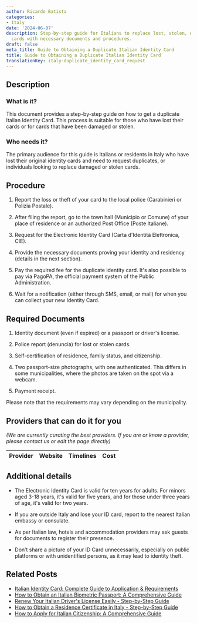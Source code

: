 ```yaml
---
author: Ricardo Batista
categories:
- Italy
date: '2024-06-07'
description: Step-by-step guide for Italians to replace lost, stolen, or damaged identity
  cards with necessary documents and procedures.
draft: false
meta_title: Guide to Obtaining a Duplicate Italian Identity Card
title: Guide to Obtaining a Duplicate Italian Identity Card
translationKey: italy-duplicate_identity_card_request
---
```


## Description
### What is it?
This document provides a step-by-step guide on how to get a duplicate Italian Identity Card. This process is suitable for those who have lost their cards or for cards that have been damaged or stolen.

### Who needs it?
The primary audience for this guide is Italians or residents in Italy who have lost their original identity cards and need to request duplicates, or individuals looking to replace damaged or stolen cards.

## Procedure

1. Report the loss or theft of your card to the local police (Carabinieri or Polizia Postale).
   
2. After filing the report, go to the town hall (Municipio or Comune) of your place of residence or an authorized Post Office (Poste Italiane). 

3. Request for the Electronic Identity Card (Carta d'Identità Elettronica, CIE). 

4. Provide the necessary documents proving your identity and residency (details in the next section).

5. Pay the required fee for the duplicate identity card. It's also possible to pay via PagoPA, the official payment system of the Public Administration.

6. Wait for a notification (either through SMS, email, or mail) for when you can collect your new Identity Card.

## Required Documents

1. Identity document (even if expired) or a passport or driver's license.

2. Police report (denuncia) for lost or stolen cards.

3. Self-certification of residence, family status, and citizenship.

4. Two passport-size photographs, with one authenticated. This differs in some municipalities, where the photos are taken on the spot via a webcam.

5. Payment receipt.

Please note that the requirements may vary depending on the municipality.

## Providers that can do it for you

_(We are currently curating the best providers. If you are or know a provider, please contact us or edit the page directly)_

| Provider        |     Website     |     Timelines    |       Cost      |
| :-------------: | :-------------: |  :-------------: | :-------------: |

## Additional details

- The Electronic Identity Card is valid for ten years for adults. For minors aged 3-18 years, it's valid for five years, and for those under three years of age, it's valid for two years.

- If you are outside Italy and lose your ID card, report to the nearest Italian embassy or consulate.

- As per Italian law, hotels and accommodation providers may ask guests for documents to register their presence.

- Don’t share a picture of your ID Card unnecessarily, especially on public platforms or with unidentified persons, as it may lead to identity theft.


## Related Posts

- [Italian Identity Card: Complete Guide to Application & Requirements](https://tramitit.com/guides/italy/identity_card_request/)
- [How to Obtain an Italian Biometric Passport: A Comprehensive Guide](https://tramitit.com/guides/italy/passport_issuance/)
- [Renew Your Italian Driver's License Easily - Step-by-Step Guide](https://tramitit.com/guides/italy/drivers_license_renewal/)
- [How to Obtain a Residence Certificate in Italy - Step-by-Step Guide](https://tramitit.com/guides/italy/residence_certificate_request/)
- [How to Apply for Italian Citizenship: A Comprehensive Guide](https://tramitit.com/guides/italy/italian_citizenship_application/)